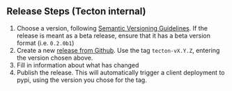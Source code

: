 ## Release Steps (Tecton internal)

1. Choose a version, following [Semantic Versioning Guidelines](https://semver.org/). If the release is meant as a beta release,
ensure that it has a beta version format (i.e. `0.2.0b1`)
2. Create a new [release from Github](https://github.com/tecton-ai/tecton-http-client-python/releases/new). Use the tag `tecton-vX.Y.Z`, entering the version chosen above.
3. Fill in information about what has changed
4. Publish the release. This will automatically trigger a client deployment to pypi, using the version you
chose for the tag.
